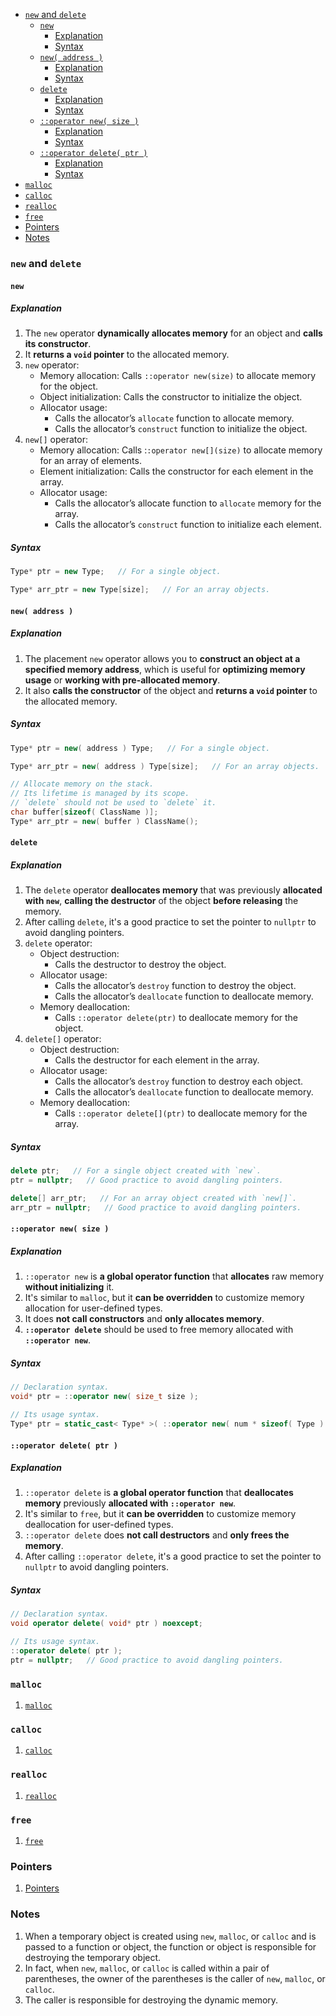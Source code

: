 <!-- vim-markdown-toc GFM -->

- [`new` and `delete`](#new-and-delete)
  - [`new`](#new)
    - [Explanation](#explanation)
    - [Syntax](#syntax)
  - [`new( address )`](#new-address-)
    - [Explanation](#explanation-1)
    - [Syntax](#syntax-1)
  - [`delete`](#delete)
    - [Explanation](#explanation-2)
    - [Syntax](#syntax-2)
  - [`::operator new( size )`](#operator-new-size-)
    - [Explanation](#explanation-3)
    - [Syntax](#syntax-3)
  - [`::operator delete( ptr )`](#operator-delete-ptr-)
    - [Explanation](#explanation-4)
    - [Syntax](#syntax-4)
- [`malloc`](#malloc)
- [`calloc`](#calloc)
- [`realloc`](#realloc)
- [`free`](#free)
- [Pointers](#pointers)
- [Notes](#notes)

<!-- vim-markdown-toc -->

### `new` and `delete`

#### `new`

##### Explanation

1. The `new` operator **dynamically allocates memory** for an object and **calls
   its constructor**.
2. It **returns a `void` pointer** to the allocated memory.
3. `new` operator:
   - Memory allocation: Calls `::operator new(size)` to allocate memory for the
     object.
   - Object initialization: Calls the constructor to initialize the object.
   - Allocator usage:
     - Calls the allocator’s `allocate` function to allocate memory.
     - Calls the allocator’s `construct` function to initialize the object.
4. `new[]` operator:
   - Memory allocation: Calls :`:operator new[](size)` to allocate memory for an
     array of elements.
   - Element initialization: Calls the constructor for each element in the
     array.
   - Allocator usage:
     - Calls the allocator’s allocate function to `allocate` memory for the
       array.
     - Calls the allocator’s `construct` function to initialize each element.

##### Syntax

```CPP
Type* ptr = new Type;   // For a single object.
```

```CPP
Type* arr_ptr = new Type[size];   // For an array objects.
```

#### `new( address )`

##### Explanation

1. The placement `new` operator allows you to **construct an object at a
   specified memory address**, which is useful for **optimizing memory usage**
   or **working with pre-allocated memory**.
2. It also **calls the constructor** of the object and **returns a `void`
   pointer** to the allocated memory.

##### Syntax

```CPP
Type* ptr = new( address ) Type;   // For a single object.
```

```CPP
Type* arr_ptr = new( address ) Type[size];   // For an array objects.
```

```CPP
// Allocate memory on the stack.
// Its lifetime is managed by its scope.
// `delete` should not be used to `delete` it.
char buffer[sizeof( ClassName )];
Type* arr_ptr = new( buffer ) ClassName();
```

#### `delete`

##### Explanation

1. The `delete` operator **deallocates memory** that was previously **allocated
   with `new`**, **calling the destructor** of the object **before releasing**
   the memory.
2. After calling `delete`, it's a good practice to set the pointer to `nullptr`
   to avoid dangling pointers.
3. `delete` operator:
   - Object destruction:
     - Calls the destructor to destroy the object.
   - Allocator usage:
     - Calls the allocator’s `destroy` function to destroy the object.
     - Calls the allocator’s `deallocate` function to deallocate memory.
   - Memory deallocation:
     - Calls `::operator delete(ptr)` to deallocate memory for the object.
4. `delete[]` operator:
   - Object destruction:
     - Calls the destructor for each element in the array.
   - Allocator usage:
     - Calls the allocator’s `destroy` function to destroy each object.
     - Calls the allocator’s `deallocate` function to deallocate memory.
   - Memory deallocation:
     - Calls `::operator delete[](ptr)` to deallocate memory for the array.

##### Syntax

```CPP
delete ptr;   // For a single object created with `new`.
ptr = nullptr;   // Good practice to avoid dangling pointers.
```

```CPP
delete[] arr_ptr;   // For an array object created with `new[]`.
arr_ptr = nullptr;   // Good practice to avoid dangling pointers.
```

#### `::operator new( size )`

##### Explanation

1. `::operator new` is **a global operator function** that **allocates** raw
   memory **without initializing** it.
2. It's similar to `malloc`, but it **can be overridden** to customize memory
   allocation for user-defined types.
3. It does **not call constructors** and **only allocates memory**.
4. **`::operator delete`** should be used to free memory allocated with
   **`::operator new`**.

##### Syntax

```CPP
// Declaration syntax.
void* ptr = ::operator new( size_t size );
```

```CPP
// Its usage syntax.
Type* ptr = static_cast< Type* >( ::operator new( num * sizeof( Type ) ) );
```

#### `::operator delete( ptr )`

##### Explanation

1. `::operator delete` is **a global operator function** that **deallocates
   memory** previously **allocated with `::operator new`**.
2. It's similar to `free`, but it **can be overridden** to customize memory
   deallocation for user-defined types.
3. `::operator delete` does **not call destructors** and **only frees the
   memory**.
4. After calling `::operator delete`, it's a good practice to set the pointer to
   `nullptr` to avoid dangling pointers.

##### Syntax

```CPP
// Declaration syntax.
void operator delete( void* ptr ) noexcept;
```

```CPP
// Its usage syntax.
::operator delete( ptr );
ptr = nullptr;   // Good practice to avoid dangling pointers.
```

### `malloc`

1. [`malloc`](./SomeCFunctionsAndOperators.md#malloc)

### `calloc`

1. [`calloc`](./SomeCFunctionsAndOperators.md#calloc)

### `realloc`

1. [`realloc`](./SomeCFunctionsAndOperators.md#realloc)

### `free`

1. [`free`](./SomeCFunctionsAndOperators.md#free)

### Pointers

1. [Pointers](./CPPPerface.md#pointers)

### Notes

1. When a temporary object is created using `new`, `malloc`, or `calloc` and is
   passed to a function or object, the function or object is responsible for
   destroying the temporary object.
2. In fact, when `new`, `malloc`, or `calloc` is called within a pair of
   parentheses, the owner of the parentheses is the caller of `new`, `malloc`,
   or `calloc`.
3. The caller is responsible for destroying the dynamic memory.
